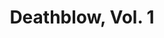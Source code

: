 ---
title: "Deathblow, Vol. 1"
issue: "8"
issue_nr: 8
full_title: ""
subtitle: ""
story_arc: ""
crossover: ""
variant: ""
publisher: Image Comics
creators: 
  - Steve Gerber
  - Brandon Choi
  - Jim Lee
release_date: Aug 1994
release_year: 1994
genre:
  - Action
  - Adventure
  - War
format: Comic
pages: 32
signed_by: ""
price: 1.95
---